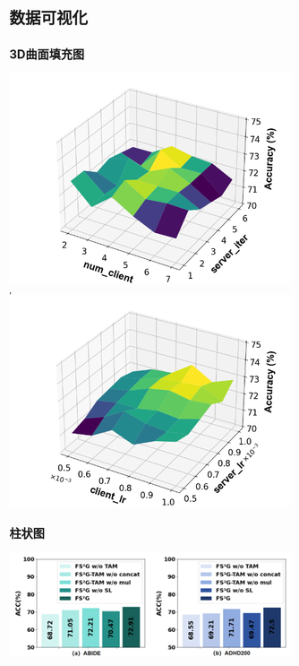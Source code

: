 # 数据可视化

## 3D曲面填充图

![](images/ABIDE-Iter.png), ![](images/ABIDE-LR.png)


## 柱状图

![](images/histogram.png)

